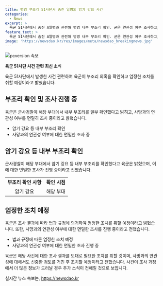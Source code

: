 ```yaml
---
title: 병영 부조리 51사단서 숨진 일병의 암기 강요 사건
categories:
  - News
excerpt: >
  육군 51사단에서 숨진 A일병과 관련해 병영 내부 부조리 확인. 군은 연관성 여부 조사하고, 법과 규정에 따라 엄정하게 처리할 것 강조. 사망현장에서는 타살 혐의점은 식별되지 않음. 현재 군사경찰이 조사 중이며, 범죄 혐의 발견 시 경찰에 이첩될 예정. (150자)
feature_text: >
  육군 51사단에서 숨진 A일병과 관련해 병영 내부 부조리 확인. 군은 연관성 여부 조사하고, 법과 규정에 따라 엄정하게 처리할 것 강조. 사망현장에서는 타살 혐의점은 식별되지 않음. 현재 군사경찰이 조사 중이며, 범죄 혐의 발견 시 경찰에 이첩될 예정. (150자)
image: 'https://newsdao.kr/res/images/meta/newsdao_breakingnews.jpg'
---
```


<p><img src="https://newsdao.kr/res/images/meta/newsdao_breakingnews.jpg" alt="pcversion 속보" /></p>

<p><b>육군 51사단 사건 관련 최신 소식</b></p>

<div>
  <p data-ke-size="size16">육군 51사단에서 발생한 사건 관련하여 육군이 부조리 의혹을 확인하고 엄정한 조치를 취할 예정이라고 밝혔습니다.</p>
</div>

<h2 data-ke-size="size26">부조리 확인 및 조사 진행 중</h2>

<div>
  <p data-ke-size="size16">육군은 군사경찰이 해당 부대에서 내부 부조리를 일부 확인했다고 밝히고, 사망과의 연관성 여부를 면밀히 조사 중이라고 밝혔습니다.</p>
  <ul>
    <li>암기 강요 등 내부 부조리 확인</li>
    <li>사망과의 연관성 여부에 대한 면밀한 조사 중</li>
  </ul>
</div>

<h2 data-ke-size="size26">암기 강요 등 내부 부조리 확인</h2>

<div>
  <p data-ke-size="size16">군사경찰이 해당 부대에서 암기 강요 등 내부 부조리를 확인했다고 육군은 밝혔으며, 이에 대한 면밀한 조사가 진행 중이라고 전했습니다.</p>
  <table>
    <tr>
      <td style="text-align: center; height: 17px;"><b>부조리 확인 사항</b></td>
      <td style="text-align: center; height: 17px;"><b>확인 시점</b></td>
    </tr>
    <tr>
      <td style="text-align: center; height: 17px;">암기 강요</td>
      <td style="text-align: center; height: 17px;">해당 부대</td>
    </tr>
  </table>
</div>

<h2 data-ke-size="size26">엄정한 조치 예정</h2>

<div>
  <p data-ke-size="size16">육군은 조사 결과에 따라 법과 규정에 의거하여 엄정한 조치를 취할 예정이라고 밝혔습니다. 또한, 사망과의 연관성 여부에 대한 면밀한 조사를 진행 중이라고 전했습니다.</p>
  <ul>
    <li>법과 규정에 따른 엄정한 조치 예정</li>
    <li>사망과의 연관성 여부에 대한 면밀한 조사 진행 중</li>
  </ul>
</div>

<p data-ke-size="size16">육군은 해당 사건에 대한 조사 결과를 토대로 필요한 조치를 취할 것이며, 사망과의 연관성에 대해서도 신중한 검토를 거친 후 조치할 예정이라고 전했습니다. 사건이 조사 과정에서 더 많은 정보가 드러날 경우 추가 소식이 전해질 것으로 보입니다.</p>
실시간 뉴스 속보는, <a href="https://newsdao.kr" rel="dofollow">https://newsdao.kr</a>


